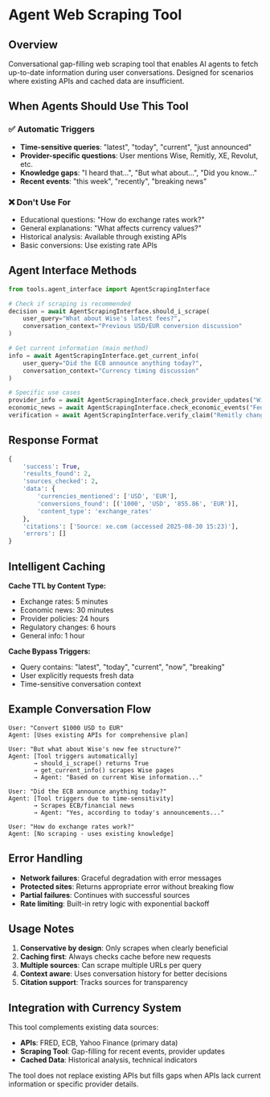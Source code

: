 # Agent Web Scraping Tool

## Overview

Conversational gap-filling web scraping tool that enables AI agents to fetch up-to-date information during user conversations. Designed for scenarios where existing APIs and cached data are insufficient.

## When Agents Should Use This Tool

### ✅ **Automatic Triggers**
- **Time-sensitive queries**: "latest", "today", "current", "just announced"
- **Provider-specific questions**: User mentions Wise, Remitly, XE, Revolut, etc.
- **Knowledge gaps**: "I heard that...", "But what about...", "Did you know..."
- **Recent events**: "this week", "recently", "breaking news"

### ❌ **Don't Use For**
- Educational questions: "How do exchange rates work?"
- General explanations: "What affects currency values?"
- Historical analysis: Available through existing APIs
- Basic conversions: Use existing rate APIs

## Agent Interface Methods

```python
from tools.agent_interface import AgentScrapingInterface

# Check if scraping is recommended
decision = await AgentScrapingInterface.should_i_scrape(
    user_query="What about Wise's latest fees?",
    conversation_context="Previous USD/EUR conversion discussion"
)

# Get current information (main method)
info = await AgentScrapingInterface.get_current_info(
    user_query="Did the ECB announce anything today?",
    conversation_context="Currency timing discussion"
)

# Specific use cases
provider_info = await AgentScrapingInterface.check_provider_updates("Wise")
economic_news = await AgentScrapingInterface.check_economic_events("Fed policy")
verification = await AgentScrapingInterface.verify_claim("Remitly changed fees")
```

## Response Format

```python
{
    'success': True,
    'results_found': 2,
    'sources_checked': 2,
    'data': {
        'currencies_mentioned': ['USD', 'EUR'],
        'conversions_found': [('1000', 'USD', '855.86', 'EUR')],
        'content_type': 'exchange_rates'
    },
    'citations': ['Source: xe.com (accessed 2025-08-30 15:23)'],
    'errors': []
}
```

## Intelligent Caching

**Cache TTL by Content Type:**
- Exchange rates: 5 minutes
- Economic news: 30 minutes
- Provider policies: 24 hours
- Regulatory changes: 6 hours
- General info: 1 hour

**Cache Bypass Triggers:**
- Query contains: "latest", "today", "current", "now", "breaking"
- User explicitly requests fresh data
- Time-sensitive conversation context

## Example Conversation Flow

```
User: "Convert $1000 USD to EUR"
Agent: [Uses existing APIs for comprehensive plan]

User: "But what about Wise's new fee structure?"
Agent: [Tool triggers automatically]
       → should_i_scrape() returns True
       → get_current_info() scrapes Wise pages
       → Agent: "Based on current Wise information..."

User: "Did the ECB announce anything today?"  
Agent: [Tool triggers due to time-sensitivity]
       → Scrapes ECB/financial news
       → Agent: "Yes, according to today's announcements..."

User: "How do exchange rates work?"
Agent: [No scraping - uses existing knowledge]
```

## Error Handling

- **Network failures**: Graceful degradation with error messages
- **Protected sites**: Returns appropriate error without breaking flow
- **Partial failures**: Continues with successful sources
- **Rate limiting**: Built-in retry logic with exponential backoff

## Usage Notes

1. **Conservative by design**: Only scrapes when clearly beneficial
2. **Caching first**: Always checks cache before new requests
3. **Multiple sources**: Can scrape multiple URLs per query
4. **Context aware**: Uses conversation history for better decisions
5. **Citation support**: Tracks sources for transparency

## Integration with Currency System

This tool complements existing data sources:
- **APIs**: FRED, ECB, Yahoo Finance (primary data)
- **Scraping Tool**: Gap-filling for recent events, provider updates
- **Cached Data**: Historical analysis, technical indicators

The tool does not replace existing APIs but fills gaps when APIs lack current information or specific provider details.